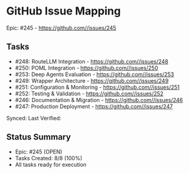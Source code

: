 # GitHub Issue Mapping

Epic: #245 - https://github.com//issues/245

## Tasks

- #248: RouteLLM Integration - https://github.com//issues/248
- #250: POML Integration - https://github.com//issues/250
- #253: Deep Agents Evaluation - https://github.com//issues/253
- #249: Wrapper Architecture - https://github.com//issues/249
- #251: Configuration & Monitoring - https://github.com//issues/251
- #252: Testing & Validation - https://github.com//issues/252
- #246: Documentation & Migration - https://github.com//issues/246
- #247: Production Deployment - https://github.com//issues/247

Synced: 
Last Verified: 

## Status Summary
- Epic: #245 (OPEN)
- Tasks Created: 8/8 (100%)
- All tasks ready for execution
